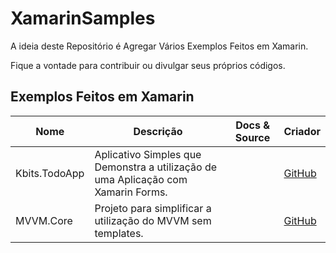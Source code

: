 # XamarinSamples

A ideia deste Repositório é Agregar Vários Exemplos Feitos em Xamarin.

Fique a vontade para contribuir ou divulgar seus próprios códigos.

## Exemplos Feitos em Xamarin

|Nome|Descrição|Docs & Source|Criador|
| ------------------- | --------------------------------- | :-----------: | -------------------- |
|Kbits.TodoApp|Aplicativo Simples que Demonstra a utilização de uma Aplicação com Xamarin Forms.||[GitHub](https://github.com/TBertuzzi/Kbits.TodoApp)|[TBertuzzi](https://github.com/TBertuzzi)|
|MVVM.Core|Projeto para simplificar a utilização do MVVM sem templates.||[GitHub](https://github.com/TBertuzzi/MVVM.Core)|[TBertuzzi](https://github.com/TBertuzzi)|



